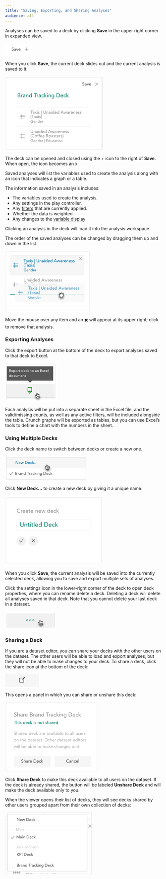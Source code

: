```yaml
---
title: "Saving, Exporting, and Sharing Analyses"
audience: all
---
```


Analyses can be saved to a deck by clicking **Save** in the upper right corner in expanded view.

![](images/DeckSave.png)

When you click **Save**, the current deck slides out and the current analysis is saved to it.

![](images/SaveTray.png)

The deck can be opened and closed using the + icon to the right of **Save**. When open, the icon becomes an x.

Saved analyses will list the variables used to create the analysis along with an icon that indicates a graph or a table.

The information saved in an analysis includes:

  * The variables used to create the analysis.
  * Any settings in the play controller.
  * Any [filters](crunch_filtering-data.html) that are currently applied.
  * Whether the data is weighted.
  * Any changes to the [variable display](crunch_variable-display-in-expanded-view.html)

Clicking an analysis in the deck will load it into the analysis workspace.

The order of the saved analyses can be changed by dragging them up and down in the list.

![](images/DeckDrag.png)

Move the mouse over any item and an ✖️ will appear at its upper right; click to remove that analysis.

### Exporting Analyses

Click the export button at the bottom of the deck to export analyses saved to that deck to Excel.

![](images/DeckExport.png)

Each analysis will be put into a separate sheet in the Excel file, and the valid/missing counts, as well as any active filters, will be included alongside the table. Crunch graphs will be exported as tables, but you can use Excel’s tools to define a chart with the numbers in the sheet.

### Using Multiple Decks

Click the deck name to switch between decks or create a new one.

![](images/DeckDropdown.png)

Click **New Deck…** to create a new deck by giving it a unique name.

![](images/NewDeck.png)

When you click **Save**, the current analysis will be saved into the currently selected deck, allowing you to save and export multiple sets of analyses.

Click the settings icon in the lower-right corner of the deck to open deck properties, where you can rename delete a deck. Deleting a deck will delete all analyses saved in that deck. Note that you cannot delete your last deck in a dataset.

![](images/DeckSettings.png)

### Sharing a Deck

If you are a dataset editor, you can share your decks with the other users on the dataset. The other users will be able to load and export analyses, but they will not be able to make changes to your deck. To share a deck, click the share icon at the bottom of the deck:

![](images/ShareDeckIcon.png)

This opens a panel in which you can share or unshare this deck:

![](images/ShareDeck.png)

Click **Share Deck** to make this deck available to all users on the dataset. If the deck is already shared, the button will be labeled **Unshare Deck** and will make the deck available only to you.

When the viewer opens their list of decks, they will see decks shared by other users grouped apart from their own collection of decks:

![](images/DeckList.png)
